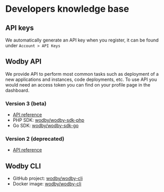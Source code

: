 # Developers knowledge base

## API keys

We automatically generate an API key when you register, it can be found under `Account > API Keys`

## Wodby API

We provide API to perform most common tasks such as deployment of a new applications and instances, code deployments, etc. To use API you would need an access token you can find on your profile page in the dashboard.

### Version 3 (beta)

* [API reference](https://app.swaggerhub.com/apis/wodby/api)
* PHP SDK: [wodby/wodby-sdk-php](https://github.com/wodby/wodby-sdk-php)
* Go SDK: [wodby/wodby-sdk-go](https://github.com/wodby/wodby-sdk-go)

### Version 2 (deprecated)

* [API reference](http://docs.wodbyapi.apiary.io)

## Wodby CLI

* GitHub project: [wodby/wodby-cli](https://github.com/wodby/wodby-cli) 
* Docker image: [wodby/wodby-cli](https://hub.docker.com/r/wodby/wodby-cli/)
 